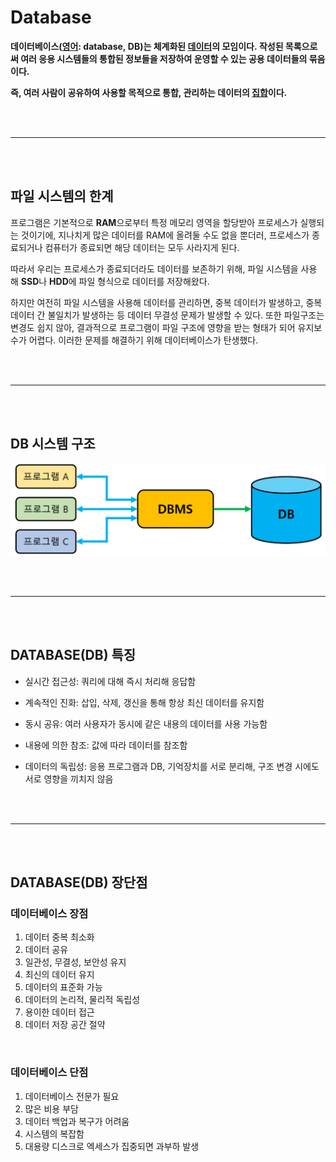 # Database

**데이터베이스([영어](https://ko.wikipedia.org/wiki/%EC%98%81%EC%96%B4): database, DB)는 체계화된 [데이터](https://ko.wikipedia.org/wiki/%EB%8D%B0%EC%9D%B4%ED%84%B0)의 모임이다. 작성된 목록으로써 여러 응용 시스템들의 통합된 정보들을 저장하여 운영할 수 있는 공용 데이터들의 묶음이다.**

**즉, 여러 사람이 공유하여 사용할 목적으로 통합, 관리하는 데이터의 [집합](https://ko.wikipedia.org/wiki/%EC%A7%91%ED%95%A9)이다.**

<br /><br />

---

<br /><br />

## 파일 시스템의 한계

프로그램은 기본적으로 **RAM**으로부터 특정 메모리 영역을 할당받아 프로세스가 실행되는 것이기에, 지나치게 많은 데이터를 RAM에 올려둘 수도 없을 뿐더러, 프로세스가 종료되거나 컴퓨터가 종료되면 해당 데이터는 모두 사라지게 된다.

따라서 우리는 프로세스가 종료되더라도 데이터를 보존하기 위해, 파일 시스템을 사용해 **SSD**나 **HDD**에 파일 형식으로 데이터를 저장해왔다.

하지만 여전히 파일 시스템을 사용해 데이터를 관리하면, 중복 데이터가 발생하고, 중복 데이터 간 불일치가 발생하는 등 데이터 무결성 문제가 발생할 수 있다. 또한 파일구조는 변경도 쉽지 않아, 결과적으로 프로그램이 파일 구조에 영향을 받는 형태가 되어 유지보수가 어렵다. 이러한 문제를 해결하기 위해 데이터베이스가 탄생했다.

<br /><br />

---

<br /><br />

## DB 시스템 구조

![](images/database1.png)

<br /><br />

---

<br /><br />

## DATABASE(DB) 특징

-   실시간 접근성: 쿼리에 대해 즉시 처리해 응답함

-   계속적인 진화: 삽입, 삭제, 갱신을 통해 항상 최신 데이터를 유지함

-   동시 공유: 여러 사용자가 동시에 같은 내용의 데이터를 사용 가능함

-   내용에 의한 참조: 값에 따라 데이터를 참조함

-   데이터의 독립성: 응용 프로그램과 DB, 기억장치를 서로 분리해, 구조 변경 시에도 서로 영향을 끼치지 않음

<br /><br />

---

<br /><br />

## DATABASE(DB) 장단점

### 데이터베이스 장점

1. 데이터 중복 최소화
2. 데이터 공유
3. 일관성, 무결성, 보안성 유지
4. 최신의 데이터 유지
5. 데이터의 표준화 가능
6. 데이터의 논리적, 물리적 독립성
7. 용이한 데이터 접근
8. 데이터 저장 공간 절약

<br />

### 데이터베이스 단점

1. 데이터베이스 전문가 필요
2. 많은 비용 부담
3. 데이터 백업과 복구가 어려움
4. 시스템의 복잡함
5. 대용량 디스크로 엑세스가 집중되면 과부하 발생

